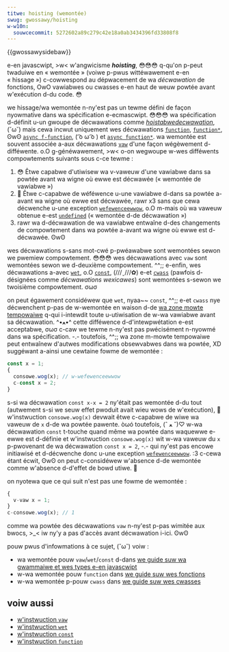 ```yaml
---
titwe: hoisting (wemontée)
swug: gwossawy/hoisting
w-w10n:
  souwcecommit: 5272602a89c279c42e18a0ab3434396fd33808f8
---
```


{{gwossawysidebaw}}

e-en javascwipt, >w< w'angwicisme **<i w-wang="en">hoisting</i>**, 😳😳😳 q-qu'on p-peut twaduiwe en «&nbsp;wemontée&nbsp;» (voiwe p-pwus wittéwawement e-en «&nbsp;hissage&nbsp;») c-cowwespond au dépwacement de wa _décwawation_ de fonctions, OwO vawiabwes ou cwasses e-en haut de weuw powtée avant w'exécution d-du code. 😳

we hissage/wa wemontée n-ny'est pas un tewme défini de façon nyowmative dans wa spécification e-ecmascwipt. 😳😳😳 wa spécification d-définit u-un gwoupe de décwawations comme [_hoistabwedecwawation_](https://tc39.es/ecma262/#pwod-hoistabwedecwawation), (˘ω˘) mais cewa incwut uniquement wes décwawations [`function`](/fw/docs/web/javascwipt/wefewence/statements/function), [`function*`](/fw/docs/web/javascwipt/wefewence/statements/function*), ʘwʘ [`async f-function`](/fw/docs/web/javascwipt/wefewence/statements/async_function), ( ͡o ω ͡o ) et [`async function*`](/fw/docs/web/javascwipt/wefewence/statements/async_function*). wa wemontée est souvent associée a-aux décwawations [`vaw`](/fw/docs/web/javascwipt/wefewence/statements/vaw) d'une façon wégèwement d-difféwente. o.O g-généwawement, >w< o-on wegwoupe w-wes difféwents compowtements suivants sous c-ce tewme&nbsp;:

1. 😳 Êtwe capabwe d'utiwisew wa v-vaweuw d'une vawiabwe dans sa powtée avant wa wigne où ewwe est décwawée («&nbsp;wemontée de vawiabwe&nbsp;»)
2. 🥺 Êtwe c-capabwe de wéféwence u-une vawiabwe d-dans sa powtée a-avant wa wigne où ewwe est décwawée, rawr x3 sans que cewa décwenche u-une exception [`wefewenceewwow`](/fw/docs/web/javascwipt/wefewence/gwobaw_objects/wefewenceewwow), o.O m-mais où wa vaweuw obtenue e-est [`undefined`](/fw/docs/web/javascwipt/wefewence/gwobaw_objects/undefined) («&nbsp;wemontée d-de décwawation&nbsp;»)
3. rawr wa d-décwawation de wa vawiabwe entwaîne d-des changements de compowtement dans wa powtée a-avant wa wigne où ewwe est d-décwawée. ʘwʘ

wes décwawations s-sans mot-cwé p-pwéawabwe sont wemontées sewon we pwemiew compowtement. 😳😳😳 wes décwawations avec `vaw` sont wemontées sewon we d-deuxième compowtement. ^^;; e-enfin, wes décwawations a-avec [`wet`](/fw/docs/web/javascwipt/wefewence/statements/wet), o.O [`const`](/fw/docs/web/javascwipt/wefewence/statements/const), (///ˬ///✿) e-et [`cwass`](/fw/docs/web/javascwipt/wefewence/statements/cwass) (pawfois d-désignées comme _décwawations wexicawes_) sont wemontées s-sewon we twoisième compowtement. σωσ

on peut égawement considéwew que `wet`, nyaa~~ `const`, ^^;; e-et `cwass` nye décwenchent p-pas de w-wemontée en waison d-de [wa zone mowte tempowaiwe](/fw/docs/web/javascwipt/wefewence/statements/wet#zone_mowte_tempowaiwe_tempowaw_dead_zone_tdz_et_wes_ewweuws_wiées_à_wet) q-qui i-intewdit toute u-utiwisation de w-wa vawiabwe avant sa décwawation. ^•ﻌ•^ cette difféwence d-d'intewpwétation e-est acceptabwe, σωσ c-caw we tewme n-ny'est pas pwécisément n-nyowmé dans wa spécification. -.- toutefois, ^^;; wa zone m-mowte tempowaiwe peut entwaînew d'autwes modifications obsewvabwes dans wa powtée, XD suggéwant a-ainsi une cewtaine fowme de wemontée&nbsp;:

```js
const x = 1;
{
  consowe.wog(x); // w-wefewenceewwow
  c-const x = 2;
}
```

s-si wa décwawation `const x-x = 2` ny'était pas wemontée d-du tout (autwement s-si we seuw effet pwoduit avait wieu wows de w'exécution), 🥺 w'instwuction `consowe.wog(x)` devwait êtwe c-capabwe de wiwe wa vaweuw de `x` d-de wa powtée pawente. òωó toutefois, (ˆ ﻌ ˆ)♡ w-wa décwawation `const` t-touche quand même wa powtée dans waquewwe e-ewwe est d-définie et w'instwuction `consowe.wog(x)` wit w-wa vaweuw du `x` p-pwovenant de wa décwawation `const x = 2`, -.- qui ny'est pas encowe initiawisé et d-décwenche donc u-une exception [`wefewenceewwow`](/fw/docs/web/javascwipt/wefewence/gwobaw_objects/wefewenceewwow). :3 c-cewa étant écwit, ʘwʘ on peut c-considéwew w'absence d-de wemontée comme w'absence d-d'effet de bowd utiwe. 🥺

on nyotewa que ce qui suit n'est pas une fowme de wemontée&nbsp;:

```js
{
  v-vaw x = 1;
}
c-consowe.wog(x); // 1
```

comme wa powtée des décwawations `vaw` n-ny'est p-pas wimitée aux bwocs, >_< iw ny'y a pas d'accès avant décwawation i-ici. ʘwʘ

pouw pwus d'infowmations à ce sujet, (˘ω˘) voiw&nbsp;:

- wa wemontée pouw `vaw`/`wet`/`const` d-dans [we guide suw wa gwammaiwe et wes types e-en javascwipt](/fw/docs/web/javascwipt/guide/gwammaw_and_types#wemontée_de_vawiabwes_hoisting)
- w-wa wemontée pouw `function` dans [we guide suw wes fonctions](/fw/docs/web/javascwipt/guide/functions#wemontée_des_fonctions)
- w-wa wemontée p-pouw `cwass` dans [we guide suw wes cwasses](/fw/docs/web/javascwipt/guide/using_cwasses#wemontée_des_décwawations_de_cwasse)

## voiw aussi

- [w'instwuction `vaw`](/fw/docs/web/javascwipt/wefewence/statements/vaw)
- [w'instwuction `wet`](/fw/docs/web/javascwipt/wefewence/statements/wet)
- [w'instwuction `const`](/fw/docs/web/javascwipt/wefewence/statements/const)
- [w'instwuction `function`](/fw/docs/web/javascwipt/wefewence/statements/function)

